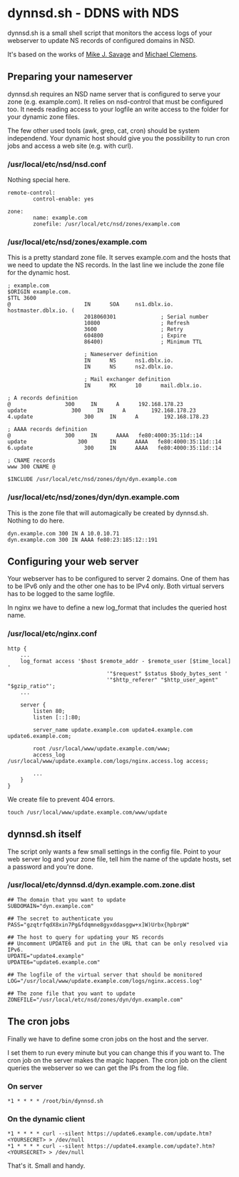 # dynnsd.sh - DDNS with NDS

dynnsd.sh is a small shell script that monitors the access logs of your webserver to update NS records of configured domains in NSD.

It's based on the works of [Mike J. Savage](https://mikejsavage.co.uk/blog/least-effort-dyndns.html) and [Michael Clemens](https://github.com/exitnode/nsd-dyndns).

## Preparing your nameserver

dynnsd.sh requires an NSD name server that is configured to serve your zone (e.g. example.com). It relies on nsd-control that must be configured too. It needs reading access to your logfile an write access to the folder for your dynamic zone files.

The few other used tools (awk, grep, cat, cron) should be system independend. Your dynamic host should give you the possibility to run cron jobs and access a web site (e.g. with curl).

### /usr/local/etc/nsd/nsd.conf
Nothing special here.
```
remote-control:
        control-enable: yes

zone:
        name: example.com
        zonefile: /usr/local/etc/nsd/zones/example.com
```
### /usr/local/etc/nsd/zones/example.com
This is a pretty standard zone file. It serves example.com and the hosts that we need to update the NS records. In the last line we include the zone file for the dynamic host.
```
; example.com
$ORIGIN example.com.
$TTL 3600
@                       IN      SOA     ns1.dblx.io. hostmaster.dblx.io. (
                        2018060301              ; Serial number
                        10800                   ; Refresh
                        3600                    ; Retry
                        604800                  ; Expire
                        86400)                  ; Minimum TTL

                        ; Nameserver definition
                        IN      NS      ns1.dblx.io.
                        IN      NS      ns2.dblx.io.

                        ; Mail exchanger definition
                        IN      MX      10      mail.dblx.io.

; A records definition
@                 300     IN      A      192.168.178.23
update	       		300	    IN	    A	     192.168.178.23
4.update			    300	    IN	    A	     192.168.178.23

; AAAA records definition
@                 300     IN      AAAA   fe80:4000:35:11d::14
update			      300	    IN      AAAA   fe80:4000:35:11d::14
6.update			    300	    IN      AAAA   fe80:4000:35:11d::14

; CNAME records
www 300 CNAME @

$INCLUDE /usr/local/etc/nsd/zones/dyn/dyn.example.com
```
### /usr/local/etc/nsd/zones/dyn/dyn.example.com
This is the zone file that will automagically be created by dynnsd.sh. Nothing to do here.
```
dyn.example.com 300 IN A 10.0.10.71
dyn.example.com 300 IN AAAA fe80:23:185:12::191
```
## Configuring your web server
Your webserver has to be configured to server 2 domains. One of them has to be IPv6 only and the other one has to be IPv4 only. Both virtual servers has to be logged to the same logfile.

In nginx we have to define a new log_format that includes the queried host name.

### /usr/local/etc/nginx.conf
```
http {
    ...
    log_format access '$host $remote_addr - $remote_user [$time_local] '
                               '"$request" $status $body_bytes_sent '
                               '"$http_referer" "$http_user_agent" "$gzip_ratio"';
    ...

    server {
        listen 80;
        listen [::]:80;

        server_name update.example.com update4.example.com update6.example.com;

        root /usr/local/www/update.example.com/www;
        access_log /usr/local/www/update.example.com/logs/nginx.access.log access;

        ...
    }
}
```
We create file to prevent 404 errors.

```
touch /usr/local/www/update.example.com/www/update
```
## dynnsd.sh itself

The script only wants a few small settings in the config file. Point to your web server log and your zone file, tell him the name of the update hosts, set a password and you're done.

### /usr/local/etc/dynnsd.d/dyn.example.com.zone.dist
```
## The domain that you want to update
SUBDOMAIN="dyn.example.com"

## The secret to authenticate you
PASS="gzqtrfqdX8xin7Pg&fdqmne8gyxddasggw+x]W)Urbx{hpbrpW"

## The host to query for updating your NS records
## Uncomment UPDATE6 and put in the URL that can be only resolved via IPv6.
UPDATE="update4.example"
UPDATE6="update6.example.com"

## The logfile of the virtual server that should be monitored
LOG="/usr/local/www/update.example.com/logs/nginx.access.log"

## The zone file that you want to update
ZONEFILE="/usr/local/etc/nsd/zones/dyn/dyn.example.com"
```

## The cron jobs
Finally we have to define some cron jobs on the host and the server.

I set them to run every minute but you can change this if you want to. The cron job on the server makes the magic happen. The cron job on the client queries the webserver so we can get the IPs from the log file.

### On server
```
*1 * * * * /root/bin/dynnsd.sh
```
### On the dynamic client
```
*1 * * * * curl --silent https://update6.example.com/update.htm?<YOURSECRET> > /dev/null
*1 * * * * curl --silent https://update4.example.com/update?.htm?<YOURSECRET> > /dev/null
```

That's it. Small and handy.
